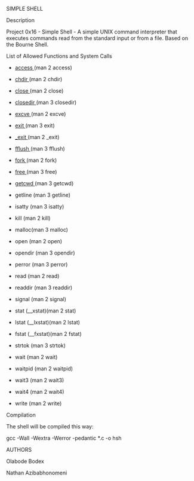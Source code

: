 SIMPLE SHELL

Description

Project 0x16 - Simple Shell - A simple UNIX command interpreter that executes commands read from the standard input or from a file. Based on the Bourne Shell.

List of Allowed Functions and System Calls

* <a href="https://linux.die.net/man/2/access"> access </a> (man 2 access)

* <a href="https://man7.org/linux/man-pages/man2/chdir.2.html"> chdir </a> (man 2 chdir)

* <a href="https://man7.org/linux/man-pages/man2/close.2.html"> close </a> (man 2 close)

* <a href="https://linux.die.net/man/3/closedir"> closedir </a> (man 3 closedir)

* <a href="https://man7.org/linux/man-pages/man2/execve.2.html"> excve </a> (man 2 excve)

*  <a href="https://man7.org/linux/man-pages/man3/exit.3.html"> exit </a> (man 3 exit)

* <a href="https://linux.die.net/man/2/_exit"> _exit </a> (man 2 _exit)

* <a href="https://linux.die.net/man/3/fflush"> fflush </a> (man 3 fflush)

* <a href="https://man7.org/linux/man-pages/man2/fork.2.html"> fork </a> (man 2 fork)

* <a href="https://linux.die.net/man/3/free"> free </a> (man 3 free)

* <a href="https://man7.org/linux/man-pages/man3/getcwd.3.html"> getcwd </a> (man 3 getcwd)

* getline (man 3 getline) 

* isatty (man 3 isatty)

* kill (man 2 kill)

* malloc(man 3 malloc)

* open (man 2 open)

* opendir (man 3 opendir)

* perror (man 3 perror)

* read (man 2 read)

* readdir (man 3 readdir)

* signal (man 2 signal)

* stat (__xstat)(man 2 stat)

* lstat (__lxstat)(man 2 lstat)

* fstat (__fxstat)(man 2 fstat)

* strtok (man 3 strtok) 

* wait (man 2 wait)

* waitpid (man 2 waitpid)

* wait3 (man 2 wait3)

* wait4 (man 2 wait4)

* write (man 2 write)

Compilation

The shell will be compiled this way:

gcc -Wall -Wextra -Werror -pedantic *.c -o hsh

AUTHORS

Olabode Bodex

Nathan Azibabhonomeni
